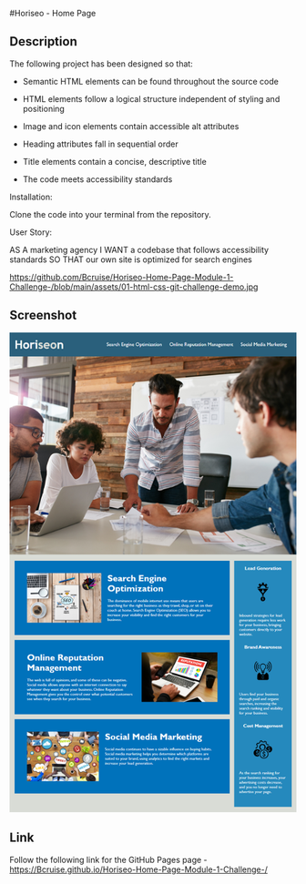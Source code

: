 #Horiseo - Home Page

## Description


The following project has been designed so that:

- Semantic HTML elements can be found throughout the source code

- HTML elements follow a logical structure independent of styling and positioning

- Image and icon elements contain accessible alt attributes

- Heading attributes fall in sequential order

- Title elements contain a concise, descriptive title

- The code meets accessibility standards


Installation: 

Clone the code into your terminal from the repository.


User Story: 

AS A marketing agency
I WANT a codebase that follows accessibility standards
SO THAT our own site is optimized for search engines

https://github.com/Bcruise/Horiseo-Home-Page-Module-1-Challenge-/blob/main/assets/01-html-css-git-challenge-demo.jpg

## Screenshot

![alt text](https://github.com/Bcruise/Horiseo-Home-Page-Module-1-Challenge-/blob/main/assets/01-html-css-git-challenge-demo.jpg)

## Link

Follow the following link for the GitHub Pages page - https://Bcruise.github.io/Horiseo-Home-Page-Module-1-Challenge-/